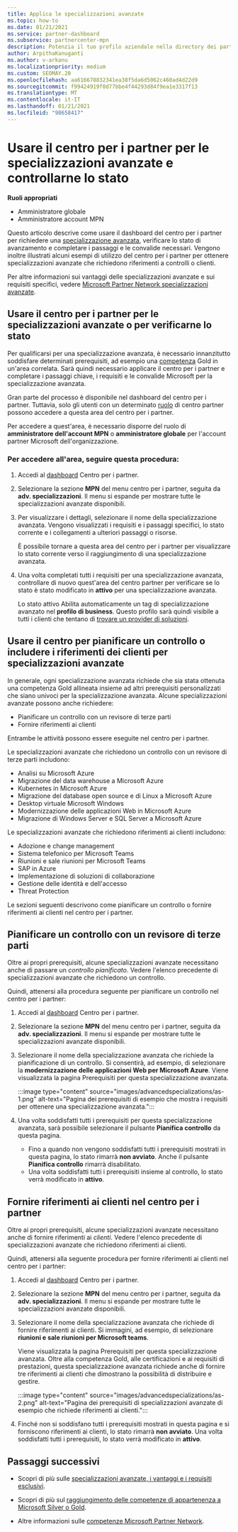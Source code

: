 ```yaml
---
title: Applica le specializzazioni avanzate
ms.topic: how-to
ms.date: 01/21/2021
ms.service: partner-dashboard
ms.subservice: partnercenter-mpn
description: Potenzia il tuo profilo aziendale nella directory dei partner Microsoft. Informazioni su come usare il centro per i partner per richiedere e ottenere specializzazioni avanzate.
author: ArpithaKanuganti
ms.author: v-arkanu
ms.localizationpriority: medium
ms.custom: SEOMAY.20
ms.openlocfilehash: aa616678832341ea38f5da6d5062c460ad4d22d9
ms.sourcegitcommit: f99424919f0d77bbe4f44293d84f9ea1e3317f13
ms.translationtype: MT
ms.contentlocale: it-IT
ms.lasthandoff: 01/21/2021
ms.locfileid: "98658417"
---
```

# <a name="use-partner-center-to-apply-for-advanced-specializations-and-check-their-status"></a>Usare il centro per i partner per le specializzazioni avanzate e controllarne lo stato

**Ruoli appropriati**

- Amministratore globale
- Amministratore account MPN

Questo articolo descrive come usare il dashboard del centro per i partner per richiedere una [specializzazione avanzata](advanced-specializations.md), verificare lo stato di avanzamento e completare i passaggi e le convalide necessari. Vengono inoltre illustrati alcuni esempi di utilizzo del centro per i partner per ottenere specializzazioni avanzate che richiedono riferimenti a controlli o clienti.

Per altre informazioni sui vantaggi delle specializzazioni avanzate e sui requisiti specifici, vedere [Microsoft Partner Network specializzazioni avanzate](https://partner.microsoft.com/membership/advanced-specialization).

## <a name="use-partner-center-to-apply-for-advanced-specializations-or-check-their-status"></a>Usare il centro per i partner per le specializzazioni avanzate o per verificarne lo stato

Per qualificarsi per una specializzazione avanzata, è necessario innanzitutto soddisfare determinati prerequisiti, ad esempio una [competenza](https://partner.microsoft.com/membership/competencies) Gold in un'area correlata. Sarà quindi necessario applicare il centro per i partner e completare i passaggi chiave, i requisiti e le convalide Microsoft per la specializzazione avanzata.

Gran parte del processo è disponibile nel dashboard del centro per i partner. Tuttavia, solo gli utenti con un determinato [ruolo](permissions-overview.md) di centro partner possono accedere a questa area del centro per i partner.

Per accedere a quest'area, è necessario disporre del ruolo di **amministratore dell'account MPN** o **amministratore globale** per l'account partner Microsoft dell'organizzazione.

### <a name="follow-these-steps-to-access-this-area"></a>Per accedere all'area, seguire questa procedura:

1. Accedi al [dashboard](https://partner.microsoft.com/dashboard/home) Centro per i partner.

2. Selezionare la sezione **MPN** del menu centro per i partner, seguita da **adv. specializzazioni**. Il menu si espande per mostrare tutte le specializzazioni avanzate disponibili.

3. Per visualizzare i dettagli, selezionare il nome della specializzazione avanzata. Vengono visualizzati i requisiti e i passaggi specifici, lo stato corrente e i collegamenti a ulteriori passaggi o risorse.

   È possibile tornare a questa area del centro per i partner per visualizzare lo stato corrente verso il raggiungimento di una specializzazione avanzata.

4. Una volta completati tutti i requisiti per una specializzazione avanzata, controllare di nuovo quest'area del centro partner per verificare se lo stato è stato modificato in **attivo** per una specializzazione avanzata.

   Lo stato attivo Abilita automaticamente un tag di specializzazione avanzato nel **profilo di business**. Questo profilo sarà quindi visibile a tutti i clienti che tentano di [trovare un provider di soluzioni](https://www.microsoft.com/solution-providers/home).

## <a name="use-partner-center-to-schedule-an-audit-or-include-customer-references-for-advanced-specializations"></a>Usare il centro per pianificare un controllo o includere i riferimenti dei clienti per specializzazioni avanzate

In generale, ogni specializzazione avanzata richiede che sia stata ottenuta una competenza Gold allineata insieme ad altri prerequisiti personalizzati che siano univoci per la specializzazione avanzata. Alcune specializzazioni avanzate possono anche richiedere:

- Pianificare un controllo con un revisore di terze parti
- Fornire riferimenti ai clienti

Entrambe le attività possono essere eseguite nel centro per i partner.

Le specializzazioni avanzate che richiedono un controllo con un revisore di terze parti includono:

- Analisi su Microsoft Azure
- Migrazione del data warehouse a Microsoft Azure
- Kubernetes in Microsoft Azure
- Migrazione del database open source e di Linux a Microsoft Azure
- Desktop virtuale Microsoft Windows
- Modernizzazione delle applicazioni Web in Microsoft Azure
- Migrazione di Windows Server e SQL Server a Microsoft Azure

Le specializzazioni avanzate che richiedono riferimenti ai clienti includono:

- Adozione e change management
- Sistema telefonico per Microsoft Teams
- Riunioni e sale riunioni per Microsoft Teams
- SAP in Azure
- Implementazione di soluzioni di collaborazione
- Gestione delle identità e dell'accesso
- Threat Protection

Le sezioni seguenti descrivono come pianificare un controllo o fornire riferimenti ai clienti nel centro per i partner.

## <a name="schedule-an-audit-with-a-third-party-auditor"></a>Pianificare un controllo con un revisore di terze parti

Oltre ai propri prerequisiti, alcune specializzazioni avanzate necessitano anche di passare un *controllo pianificato*. Vedere l'elenco precedente di specializzazioni avanzate che richiedono un controllo.

Quindi, attenersi alla procedura seguente per pianificare un controllo nel centro per i partner:

1. Accedi al [dashboard](https://partner.microsoft.com/dashboard/home) Centro per i partner.

2. Selezionare la sezione **MPN** del menu centro per i partner, seguita da **adv. specializzazioni**. Il menu si espande per mostrare tutte le specializzazioni avanzate disponibili.

3. Selezionare il nome della specializzazione avanzata che richiede la pianificazione di un controllo. Si consentirà, ad esempio, di selezionare la **modernizzazione delle applicazioni Web per Microsoft Azure**. Viene visualizzata la pagina Prerequisiti per questa specializzazione avanzata.

   :::image type="content" source="images/advancedspecializations/as-1.png" alt-text="Pagina dei prerequisiti di esempio che mostra i requisiti per ottenere una specializzazione avanzata.":::

4. Una volta soddisfatti tutti i prerequisiti per questa specializzazione avanzata, sarà possibile selezionare il pulsante **Pianifica controllo** da questa pagina.

   - Fino a quando non vengono soddisfatti tutti i prerequisiti mostrati in questa pagina, lo stato rimarrà **non avviato**. Anche il pulsante **Pianifica controllo** rimarrà disabilitato. 
   - Una volta soddisfatti tutti i prerequisiti insieme al controllo, lo stato verrà modificato in **attivo**.

## <a name="provide-customer-references-in-partner-center"></a>Fornire riferimenti ai clienti nel centro per i partner

Oltre ai propri prerequisiti, alcune specializzazioni avanzate necessitano anche di fornire riferimenti ai *clienti*. Vedere l'elenco precedente di specializzazioni avanzate che richiedono riferimenti ai clienti.

Quindi, attenersi alla seguente procedura per fornire riferimenti ai clienti nel centro per i partner:

1. Accedi al [dashboard](https://partner.microsoft.com/dashboard/home) Centro per i partner.

2. Selezionare la sezione **MPN** del menu centro per i partner, seguita da **adv. specializzazioni**. Il menu si espande per mostrare tutte le specializzazioni avanzate disponibili.

3. Selezionare il nome della specializzazione avanzata che richiede di fornire riferimenti ai clienti. Si immagini, ad esempio, di selezionare **riunioni e sale riunioni per Microsoft teams**.

   Viene visualizzata la pagina Prerequisiti per questa specializzazione avanzata. Oltre alla competenza Gold, alle certificazioni e ai requisiti di prestazioni, questa specializzazione avanzata richiede anche di fornire tre riferimenti ai clienti che dimostrano la possibilità di distribuire e gestire.

   :::image type="content" source="images/advancedspecializations/as-2.png" alt-text="Pagina dei prerequisiti di specializzazioni avanzate di esempio che richiede riferimenti ai clienti.":::

4. Finché non si soddisfano tutti i prerequisiti mostrati in questa pagina e si forniscono riferimenti ai clienti, lo stato rimarrà **non avviato**. Una volta soddisfatti tutti i prerequisiti, lo stato verrà modificato in **attivo**.

## <a name="next-steps"></a>Passaggi successivi

- Scopri di più sulle [specializzazioni avanzate, i vantaggi e i requisiti esclusivi](https://partner.microsoft.com/membership/advanced-specialization).

- Scopri di più sul [raggiungimento delle competenze di appartenenza a Microsoft Silver o Gold](learn-about-competencies.md).

- Altre informazioni sulle [competenze Microsoft Partner Network](https://partner.microsoft.com/membership/competencies).
